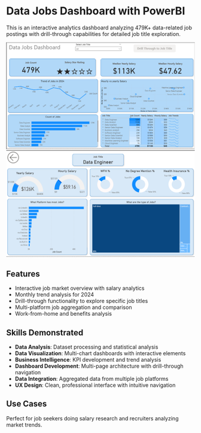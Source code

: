 # Data Jobs Dashboard with PowerBI

This is an interactive analytics dashboard analyzing 479K+ data-related job postings with drill-through capabilities for detailed job title exploration.



![Main Dashboard](/Imgs/Project1_page1.PNG)
![Job Title Detail](/Imgs/Project1_page2.PNG)

## Features

- Interactive job market overview with salary analytics
- Monthly trend analysis for 2024
- Drill-through functionality to explore specific job titles
- Multi-platform job aggregation and comparison
- Work-from-home and benefits analysis

## Skills Demonstrated

- **Data Analysis**: Dataset processing and statistical analysis
- **Data Visualization**: Multi-chart dashboards with interactive elements
- **Business Intelligence**: KPI development and trend analysis
- **Dashboard Development**: Multi-page architecture with drill-through navigation
- **Data Integration**: Aggregated data from multiple job platforms
- **UX Design**: Clean, professional interface with intuitive navigation


## Use Cases

Perfect for job seekers doing salary research and recruiters analyzing market trends.
